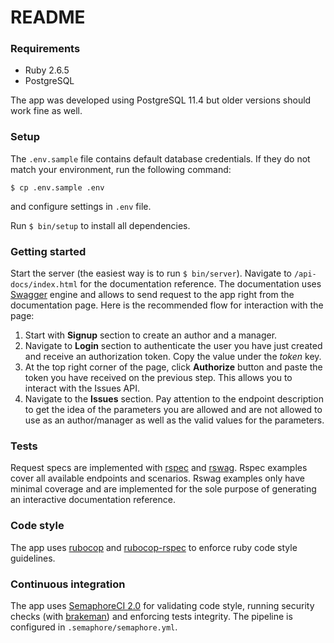 # README

### Requirements
 * Ruby 2.6.5
 * PostgreSQL
 
The app was developed using PostgreSQL 11.4 but older versions should 
work fine as well.

### Setup
The `.env.sample` file contains default database credentials. If they do not 
match your environment, run the following command:

`$ cp .env.sample .env`

and configure  settings in `.env` file.

Run `$ bin/setup` to install all dependencies.

### Getting started

Start the server (the easiest way is to run `$ bin/server`).
Navigate to `/api-docs/index.html` for the documentation reference.
The documentation uses [Swagger](https://swagger.io/) engine and allows to send
request to the app right from the documentation page. 
Here is the recommended flow for interaction with the page:
1. Start with **Signup** section to create an author and a manager.
2. Navigate to **Login** section to authenticate the user you have just created
and receive an authorization token. Copy the value under the *token* key.
3. At the top right corner of the page, click **Authorize** button and paste the 
token you have received on the previous step. This allows you to interact with 
the Issues API.
4. Navigate to the **Issues** section. Pay attention to the endpoint description
to get the idea of the parameters you are allowed and are not allowed to use as
an author/manager as well as the valid values for the parameters.

### Tests

Request specs are implemented with [rspec](https://github.com/rspec/rspec) and 
[rswag](https://github.com/rswag/rswag). Rspec examples cover all available 
endpoints and scenarios. Rswag examples only have minimal coverage and are
implemented for the sole purpose of generating an interactive documentation
reference.

### Code style

The app uses [rubocop](https://github.com/rubocop-hq/rubocop) and 
[rubocop-rspec](https://github.com/rubocop-hq/rubocop-rspec) to enforce ruby
code style guidelines.

### Continuous integration

The app uses [SemaphoreCI 2.0](https://semaphoreci.com/) for validating code
style, running security checks (with [brakeman](https://brakemanscanner.org/))
and enforcing tests integrity. The pipeline is configured in
`.semaphore/semaphore.yml`.
